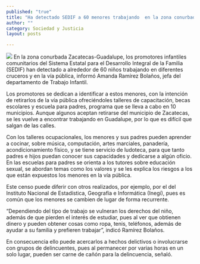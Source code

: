 ```yaml
---
published: "true"
title: "Ha detectado SEDIF a 60 menores trabajando  en la zona conurbada Zacatecas-Guadalupe"
author: ""
category: Sociedad y Justicia
layout: posts

---
```


![](http://i.imgur.com/cMkMK6Vm.jpg)
En la zona conurbada Zacatecas-Guadalupe, los promotores infantiles comunitarios del Sistema Estatal para el Desarrollo Integral de la Familia (SEDIF) han detectado a alrededor de 60 niños trabajando en diferentes cruceros y en la vía pública, informó Amanda Ramírez Bolaños, jefa del departamento de Trabajo Infantil. 

Los promotores se dedican a identificar a estos menores, con la intención de retirarlos de la vía pública ofreciéndoles talleres de capacitación, becas escolares y escuela para padres, programa que se lleva a cabo en 10 municipios. Aunque algunos aceptan retirarse del municipio de Zacatecas, se les vuelve a encontrar trabajando en Guadalupe, por lo que es difícil que salgan de las calles.

Con los talleres ocupacionales, los menores y sus padres pueden aprender a cocinar, sobre música, computación, artes marciales, panadería, acondicionamiento físico, y se tiene servicio de ludoteca, para que tanto padres e hijos puedan conocer sus capacidades y dedicarse a algún oficio. 
En las escuelas para padres se orienta a los tutores sobre educación sexual, se abordan temas como los valores y se les explica los riesgos a los que están expuestos los menores en la vía pública.

Este censo puede diferir con otros realizados, por ejemplo, por el del Instituto Nacional de Estadística, Geografía e Informática (Inegi), pues es común que los menores se cambien de lugar de forma recurrente.

“Dependiendo del tipo de trabajo se vulneran los derechos del niño, además de que pierden el interés de estudiar, pues al ver que obtienen dinero y pueden obtener cosas como ropa, tenis, teléfonos, además de ayudar a su familia y prefieren trabajar”, indicó Ramírez Bolaños. 

En consecuencia ello puede acercarlos a hechos delictivos o involucrarse con grupos de delincuentes, pues al permanecer por varias horas en un solo lugar, pueden ser carne de cañón para la delincuencia, señaló.
